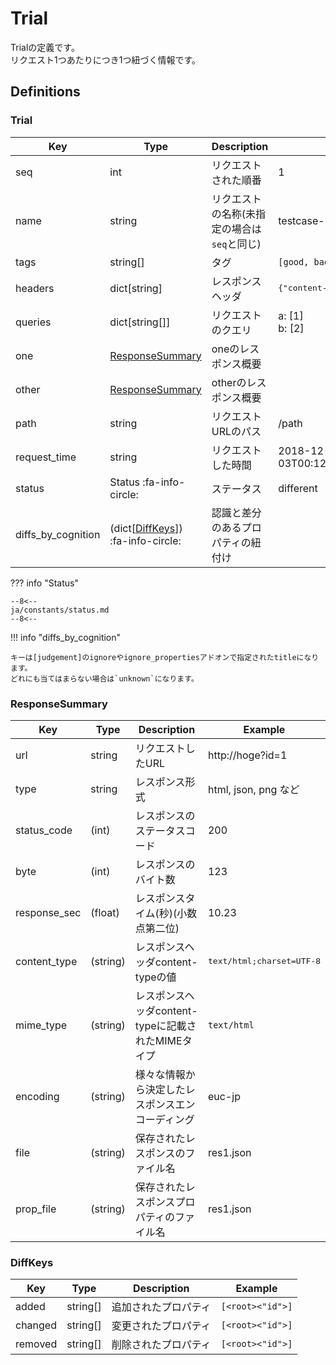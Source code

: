 Trial
=====

Trialの定義です。  
リクエスト1つあたりにつき1つ紐づく情報です。


Definitions
-----------

### Trial

| Key                | Type                                           | Description                                 | Example                                   |
|--------------------|------------------------------------------------|---------------------------------------------|-------------------------------------------|
| seq                | int                                            | リクエストされた順番                        | 1                                         |
| name               | string                                         | リクエストの名称(未指定の場合は`seq`と同じ) | testcase-1                                |
| tags               | string[]                                       | タグ                                        | `[good, bad]`                             |
| headers            | dict[string]                                   | レスポンスヘッダ                            | <pre>{"content-type": "text/html;"}</pre> |
| queries            | dict[string[]]                                 | リクエストのクエリ                          | a: [1]<br>b: [2]                          |
| one                | [ResponseSummary](#responsesummary)            | oneのレスポンス概要                         |                                           |
| other              | [ResponseSummary](#responsesummary)            | otherのレスポンス概要                       |                                           |
| path               | string                                         | リクエストURLのパス                         | /path                                     |
| request_time       | string                                         | リクエストした時間                          | 2018-12-03T00:12:02.444940+09:00          |
| status             | Status :fa-info-circle:                        | ステータス                                  | different                                 |  |
| diffs_by_cognition | (dict[[DiffKeys](#diffkeys)]) :fa-info-circle: | 認識と差分のあるプロパティの紐付け          |                                           |

??? info "Status"

    --8<--
    ja/constants/status.md
    --8<--

!!! info "diffs_by_cognition"

    キーは[judgement]のignoreやignore_propertiesアドオンで指定されたtitleになります。  
    どれにも当てはまらない場合は`unknown`になります。

### ResponseSummary

| Key          | Type     | Description                                        | Example                            |
|--------------|----------|----------------------------------------------------|------------------------------------|
| url          | string   | リクエストしたURL                                  | http://hoge?id=1                   |
| type         | string   | レスポンス形式                                     | html, json, png など               |
| status_code  | (int)    | レスポンスのステータスコード                       | 200                                |
| byte         | (int)    | レスポンスのバイト数                               | 123                                |
| response_sec | (float)  | レスポンスタイム(秒)(小数点第二位)                 | 10.23                              |
| content_type | (string) | レスポンスヘッダcontent-typeの値                   | <pre>text/html;charset=UTF-8</pre> |
| mime_type    | (string) | レスポンスヘッダcontent-typeに記載されたMIMEタイプ | `text/html`                        |
| encoding     | (string) | 様々な情報から決定したレスポンスエンコーディング   | euc-jp                             |
| file         | (string) | 保存されたレスポンスのファイル名                   | res1.json                          |
| prop_file    | (string) | 保存されたレスポンスプロパティのファイル名         | res1.json                          |

### DiffKeys

| Key     | Type     | Description          | Example          |
|---------|----------|----------------------|------------------|
| added   | string[] | 追加されたプロパティ | `[<root><"id">]` |
| changed | string[] | 変更されたプロパティ | `[<root><"id">]` |
| removed | string[] | 削除されたプロパティ | `[<root><"id">]` |


[judgement]: ../../addons/judgement

